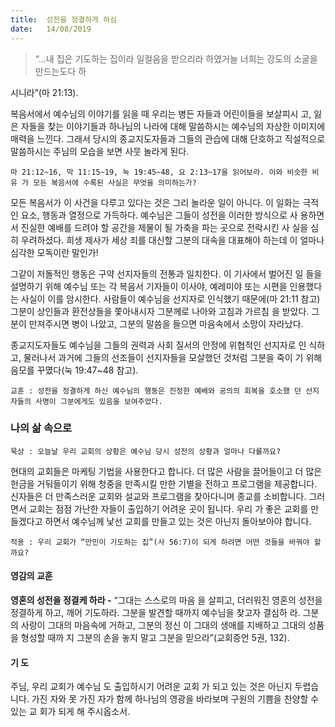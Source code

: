 ```yaml
---
title:  성전을 정결하게 하심
date:   14/08/2019
---
```


> <p></p>
> “…내 집은 기도하는 집이라 일컬음을 받으리라 하였거늘 너희는 강도의 소굴을 만드는도다 하
시니라”(마 21:13).

복음서에서 예수님의 이야기를 읽을 때 우리는 병든 자들과 어린이들을 보살피시
고, 잃은 자들을 찾는 이야기들과 하나님의 나라에 대해 말씀하시는 예수님의 자상한
이미지에 매력을 느낀다. 그래서 당시의 종교지도자들과 그들의 관습에 대해 단호하고
직설적으로 말씀하시는 주님의 모습을 보면 사뭇 놀라게 된다.

`마 21:12~16, 막 11:15~19, 눅 19:45~48, 요 2:13~17을 읽어보라. 이와 비슷한 비유
가 모든 복음서에 수록된 사실은 무엇을 의미하는가?`

모든 복음서가 이 사건을 다루고 있다는 것은 그리 놀라운 일이 아니다. 이 일화는
극적인 요소, 행동과 열정으로 가득하다. 예수님은 그들이 성전을 이러한 방식으로 사
용하면서 진실한 예배를 드려야 할 공간을 제물이 될 가축을 파는 곳으로 전락시킨 사
실을 심히 우려하셨다. 희생 제사가 세상 죄를 대신할 그분의 대속을 대표해야 하는데
이 얼마나 심각한 모독이란 말인가!

그같이 저돌적인 행동은 구약 선지자들의 전통과 일치한다. 이 기사에서 벌어진 일
들을 설명하기 위해 예수님 또는 각 복음서 기자들이 이사야, 예레미야 또는 시편을
인용했다는 사실이 이를 암시한다. 사람들이 예수님을 선지자로 인식했기 때문에(마
21:11 참고) 그분이 상인들과 환전상들을 쫓아내시자 그분께로 나아와 고침과 가르침
을 받았다. 그분이 만져주시면 병이 나았고, 그분의 말씀을 들으면 마음속에서 소망이
자라났다.

종교지도자들도 예수님을 그들의 권력과 사회 질서의 안정에 위협적인 선지자로 인
식하고, 물러나서 과거에 그들의 선조들이 선지자들을 모살했던 것처럼 그분을 죽이
기 위해 음모를 꾸몄다(눅 19:47~48 참고).

`교훈 : 성전을 정결하게 하신 예수님의 행동은 진정한 예배와 공의의 회복을 호소했
던 선지자들의 사명이 그분에게도 있음을 보여주었다.`

### 나의 삶 속으로

`묵상 : 오늘날 우리 교회의 상황은 예수님 당시 성전의 상황과 얼마나 다를까요?`

현대의 교회들은 마케팅 기법을 사용한다고 합니다. 더 많은 사람을 끌어들이고
더 많은 헌금을 거둬들이기 위해 청중을 만족시킬 만한 기별을 전하고 프로그램을
제공합니다. 신자들은 더 만족스러운 교회와 설교와 프로그램을 찾아다니며 종교를
소비합니다. 그러면서 교회는 점점 가난한 자들이 출입하기 어려운 곳이 됩니다. 우리
가 좋은 교회를 만들겠다고 하면서 예수님께 낯선 교회를 만들고 있는 것은 아닌지
돌아보아야 합니다.

`적용 : 우리 교회가 “만민이 기도하는 집”(사 56:7)이 되게 하려면 어떤 것들을 바꿔야 할
까요?`

#### 영감의 교훈

**영혼의 성전을 정결케 하라 -** “그대는 스스로의 마음
을 살피고, 더러워진 영혼의 성전을 정결하게 하고, 깨어
기도하라. 그분을 발견할 때까지 예수님을 찾고자 결심하
라. 그분의 사랑이 그대의 마음속에 거하고, 그분의 정신
이 그대의 생애를 지배하고 그대의 성품을 형성할 때까
지 그분의 손을 놓지 말고 그분을 믿으라”(교회증언 5권,
132).

#### 기 도

주님, 우리 교회가 예수님
도 출입하시기 어려운 교회
가 되고 있는 것은 아닌지
두렵습니다. 가진 자와 못
가진 자가 함께 하나님의
영광을 바라보며 구원의
기쁨을 찬양할 수 있는 교
회가 되게 해 주시옵소서.